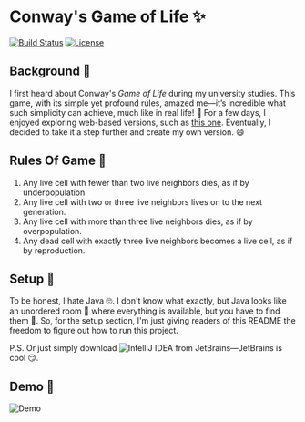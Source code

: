 # Conway's Game of Life ✨

[![Build Status](https://img.shields.io/badge/build-passing-brightgreen)](https://github.com/Toms343/Conway-Life-Game)
[![License](https://img.shields.io/badge/license-MIT-blue)](https://github.com/Toms343/Conway-Life-Game/blob/main/LICENSE)

## Background 🤯

I first heard about Conway's *Game of Life* during my university studies. This game, with its simple yet profound rules, amazed me—it’s incredible what such simplicity can achieve, 
much like in real life! 🌱 For a few days, I enjoyed exploring web-based versions, such as [this one](https://playgameoflife.com/). 
Eventually, I decided to take it a step further and create my own version. 😄 

## Rules Of Game 📜

1. Any live cell with fewer than two live neighbors dies, as if by underpopulation.
2. Any live cell with two or three live neighbors lives on to the next generation.
3. Any live cell with more than three live neighbors dies, as if by overpopulation.
4. Any dead cell with exactly three live neighbors becomes a live cell, as if by reproduction.

## Setup 🌱

To be honest, I hate Java 🙄. I don't know what exactly, but Java looks like an unordered room 🤨 where everything is available, but you have to find them 💭. 
So, for the setup section, I'm just giving readers of this README the freedom to figure out how to run this project.

P.S. Or just simply download ![IntelliJ IDEA](https://www.jetbrains.com/idea/) from JetBrains—JetBrains is cool 😏.


## Demo 🚀

![Demo](https://github.com/TomC333/Conway-Life-Game/blob/main/Images/gameOfLife.gif)

